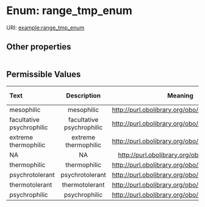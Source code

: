 
# Enum: range_tmp_enum




URI: [example:range_tmp_enum](https://w3id.org/examplerange_tmp_enum)


## Other properties

|  |  |  |
| --- | --- | --- |

## Permissible Values

| Text | Description | Meaning | Other Information |
| :--- | :---: | :---: | ---: |
| mesophilic | mesophilic | http://purl.obolibrary.org/obo/MICRO_0000111 |  |
| facultative psychrophilic | facultative psychrophilic | http://purl.obolibrary.org/obo/MICRO_0001306 |  |
| extreme thermophilic | extreme thermophilic | http://purl.obolibrary.org/obo/MICRO_0000118 |  |
| NA | NA | http://purl.obolibrary.org/obo/CL_0000895 |  |
| thermophilic | thermophilic | http://purl.obolibrary.org/obo/MICRO_0000118 |  |
| psychrotolerant | psychrotolerant | http://purl.obolibrary.org/obo/MICRO_0001310 |  |
| thermotolerant | thermotolerant | http://purl.obolibrary.org/obo/MICRO_0001286 |  |
| psychrophilic | psychrophilic | http://purl.obolibrary.org/obo/MICRO_0001306 |  |

